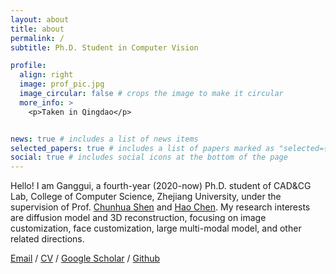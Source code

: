 ```yaml
---
layout: about
title: about
permalink: /
subtitle: Ph.D. Student in Computer Vision

profile:
  align: right
  image: prof_pic.jpg
  image_circular: false # crops the image to make it circular
  more_info: >
    <p>Taken in Qingdao</p>


news: true # includes a list of news items
selected_papers: true # includes a list of papers marked as "selected={true}"
social: true # includes social icons at the bottom of the page
---
```


Hello! I am Ganggui, a fourth-year (2020-now) Ph.D. student of CAD&CG Lab, College of Computer Science, Zhejiang University, under the supervision of Prof. [Chunhua Shen](https://cshen.github.io) and [Hao Chen](https://scholar.google.com/citations?user=FaOqRpcAAAAJ). My research interests are diffusion model and 3D reconstruction, focusing on image customization, face customization, large multi-modal model, and other related directions.

[Email](mailto:dingangui@zju.edu.cn) / [CV](https://dingangui.github.io/cv/) / [Google Scholar](https://scholar.google.com/citations?user=ghX2VWkAAAAJ) / [Github](https://github.com/dingangui)